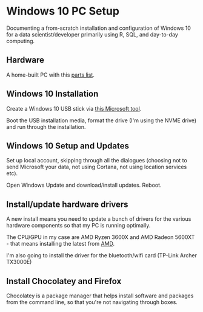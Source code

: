 # Windows 10 PC Setup

Documenting a from-scratch installation and configuration of Windows 10 for a data scientist/developer primarily using R, SQL, and day-to-day computing. 

## Hardware

A home-built PC with this [parts list](https://ca.pcpartpicker.com/list/ZNdTt8).

## Windows 10 Installation

Create a Windows 10 USB stick via [this Microsoft tool](https://support.microsoft.com/en-us/windows/create-installation-media-for-windows-99a58364-8c02-206f-aa6f-40c3b507420d). 

Boot the USB installation media, format the drive (I'm using the NVME drive) and run through the installation. 

## Windows 10 Setup and Updates

Set up local account, skipping through all the dialogues (choosing not to send Microsoft your data, not using Cortana, not using location services etc). 

Open Windows Update and download/install updates. Reboot.

## Install/update hardware drivers

A new install means you need to update a bunch of drivers for the various hardware components so that my PC is running optimally. 

The CPU/GPU in my case are AMD Ryzen 3600X and AMD Radeon 5600XT - that means installing the latest from [AMD](https://www.amd.com/en/support). 

I'm also going to install the driver for the bluetooth/wifi card (TP-Link Archer TX3000E)

## Install Chocolatey and Firefox

Chocolatey is a package manager that helps install software and packages from the command line, so that you're not navigating through boxes. 
